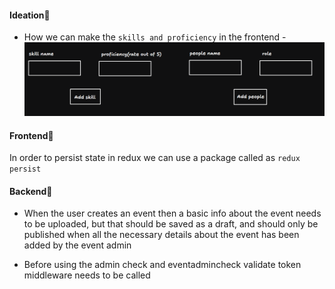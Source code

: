 #### Ideation🧠
- How we can make the `skills and proficiency` in the frontend -
![Skills and proficiency handling in the frontend](./images/image.png)

#### Frontend🥚

In order to persist state in redux we can use a package called as `redux persist`

#### Backend🐣 

- When the user creates an event then a basic info about the event needs to be uploaded, but that should be saved as a draft, and should only be published when all the necessary details about the event has been added by the event admin

- Before using the admin check and eventadmincheck validate token middleware needs to be called